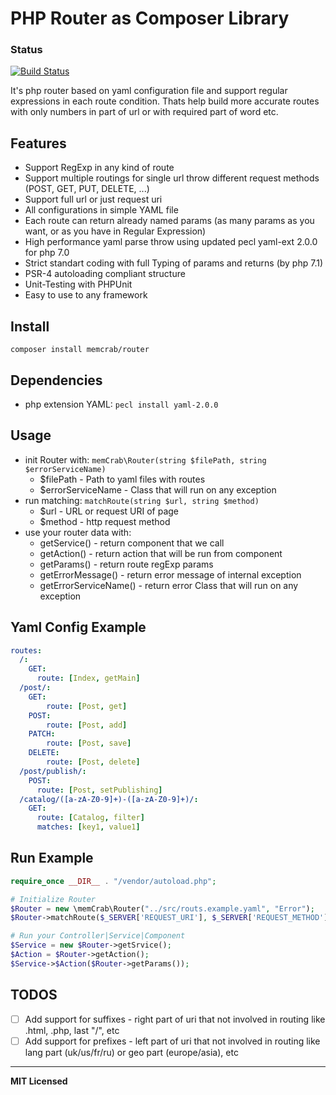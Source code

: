 PHP Router as Composer Library 
==========================
### Status
[![Build Status](https://travis-ci.org/noonehos/router.svg?branch=master)](https://travis-ci.org/noonehos/router)

It's php router based on yaml configuration file and support regular expressions in each route condition. 
Thats help build more accurate routes with only numbers in part of url or with required part of word etc.

Features
--------

* Support RegExp in any kind of route
* Support multiple routings for single url throw different request methods (POST, GET, PUT, DELETE, ...)
* Support full url or just request uri
* All configurations in simple YAML file
* Each route can return already named params (as many params as you want, or as you have in Regular Expression)
* High performance yaml parse throw using updated pecl yaml-ext 2.0.0 for php 7.0
* Strict standart coding with full Typing of params and returns (by php 7.1)
* PSR-4 autoloading compliant structure
* Unit-Testing with PHPUnit
* Easy to use to any framework

Install
--------
`composer install memcrab/router`

Dependencies
--------
- php extension YAML: `pecl install yaml-2.0.0`

Usage
--------
- init Router with: `memCrab\Router(string $filePath, string $errorServiceName)`
	- $filePath - Path to yaml files with routes
	- $errorServiceName - Class that will run on any exception
- run matching: `matchRoute(string $url, string $method)`
	- $url - URL or request URI of page
	- $method - http request method
- use your router data with:
	- getService() - return component that we call
	- getAction() - return action that will be run from component
	- getParams() - return route regExp params
	- getErrorMessage() - return error message of internal exception
	- getErrorServiceName() - return error Class that will run on any exception

Yaml Config Example
--------
```yaml
routes:
  /:
    GET:
      route: [Index, getMain]
  /post/:
    GET:
        route: [Post, get]
    POST:
        route: [Post, add]
    PATCH:
        route: [Post, save]
    DELETE:
        route: [Post, delete]
  /post/publish/:
    POST:
      route: [Post, setPublishing]
  /catalog/([a-zA-Z0-9]+)-([a-zA-Z0-9]+)/: 
    GET: 
      route: [Catalog, filter]
      matches: [key1, value1]
```


Run Example
--------
```php
require_once __DIR__ . "/vendor/autoload.php";

# Initialize Router
$Router = new \memCrab\Router("../src/routs.example.yaml", "Error");
$Router->matchRoute($_SERVER['REQUEST_URI'], $_SERVER['REQUEST_METHOD']);

# Run your Controller|Service|Component
$Service = new $Router->getSrvice();
$Action = $Router->getAction();
$Service->$Action($Router->getParams());
```

## TODOS

- [ ] Add support for suffixes - right part of uri that not involved in routing like .html, .php, last "/", etc
- [ ] Add support for prefixes - left part of uri that not involved in routing like lang part (uk/us/fr/ru) or geo part (europe/asia), etc

---
**MIT Licensed**
